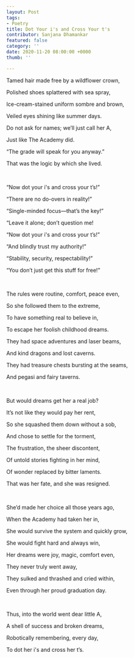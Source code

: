 ```yaml
---
layout: Post
tags:
- Poetry
title: Dot Your i's and Cross Your t's
contributor: Sanjana Dhamankar
featured: false
category: ''
date: 2020-11-20 08:00:00 +0000
thumb: ''

---
```

Tamed hair made free by a wildflower crown,

Polished shoes splattered with sea spray,

Ice-cream-stained uniform sombre and brown,

Veiled eyes shining like summer days.

Do not ask for names; we’ll just call her A,

Just like The Academy did.

“The grade will speak for you anyway.”

That was the logic by which she lived.

<br>

“Now dot your i's and cross your t’s!”

“There are no do-overs in reality!”

“Single-minded focus—that’s the key!”

“Leave it alone; don’t question me!

“Now dot your i's and cross your t’s!”

“And blindly trust my authority!”

“Stability, security, respectability!”

“You don’t just get this stuff for free!”

<br>

The rules were routine, comfort, peace even,

So she followed them to the extreme,

To have something real to believe in,

To escape her foolish childhood dreams.

They had space adventures and laser beams,

And kind dragons and lost caverns.

They had treasure chests bursting at the seams,

And pegasi and fairy taverns.

<br>

But would dreams get her a real job?

It’s not like they would pay her rent,

So she squashed them down without a sob,

And chose to settle for the torment,

The frustration, the sheer discontent,

Of untold stories fighting in her mind,

Of wonder replaced by bitter laments.

That was her fate, and she was resigned.

<br>

She’d made her choice all those years ago,

When the Academy had taken her in,

She would survive the system and quickly grow,

She would fight hard and always win,

Her dreams were joy, magic, comfort even,

They never truly went away,

They sulked and thrashed and cried within,

Even through her proud graduation day.

<br>

Thus, into the world went dear little A,

A shell of success and broken dreams,

Robotically remembering, every day,

To dot her i's and cross her t’s.